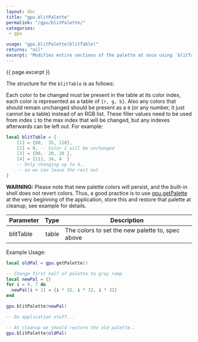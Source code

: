 ```yaml
---
layout: doc
title: "gpu.blitPalette"
permalink: "/gpu/blitPalette/"
categories:
 - gpu

usage: "gpu.blitPalette(blitTable)"
returns: "nil"
excerpt: "Modifies entire sections of the palette at once using `blitTable`."
---
```


{{ page.excerpt }}

The structure for the `blitTable` is as follows:

Each color to be changed must be present in the table at its color index, each color is represented as a table of `{r, g, b}`. Also any colors that should remain unchanged should be present as a `0` (or any number, it just cannot be a table) instead of an RGB list. These filler values need to be used from index `1` to the max index that will be changed, but any indexes afterwards can be left out. For example:
```lua
local blitTable = {
    [1] = {60,  35, 128},
    [2] = 0, -- Color 2 will be unchanged
    [3] = {90,  20, 20 },
    [4] = {111, 34, 4  }
    -- Only changing up to 4..
    -- so we can leave the rest out
}
```

**WARNING:** Please note that new palette colors will persist, and the built-in shell does not revert colors. Thus, a good practice is to use [gpu.getPalette](/gpu/getPalette) at the very beginning of the application, store this and restore that palette at cleanup, see example for details.

|Parameter|Type|Description|
|:--------|---:|-----------|
|blitTable|table|The colors to set the new palette to, spec above|

Example Usage:
```lua
local oldPal = gpu.getPalette()

-- Change first half of palette to gray ramp
local newPal = {}
for i = 0, 7 do
  newPal[i + 1] = {i * 32, i * 32, i * 32}
end

gpu.blitPalette(newPal)

-- Do application stuff...

-- At cleanup we should restore the old palette..
gpu.blitPalette(oldPal)
```
